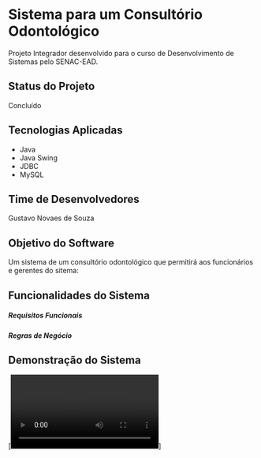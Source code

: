# Sistema para um Consultório Odontológico

Projeto Integrador desenvolvido para o curso de Desenvolvimento de Sistemas pelo SENAC-EAD.

## Status do Projeto
Concluído

## Tecnologias Aplicadas
- Java
- Java Swing
- JDBC
- MySQL

## Time de Desenvolvedores
Gustavo Novaes de Souza

## Objetivo do Software
Um sistema de um consultório odontológico que permitirá aos funcionários e gerentes do sitema:


## Funcionalidades do Sistema

##### Requisitos Funcionais


##### Regras de Negócio


## Demonstração do Sistema
[![Vídeo de demonstração](/etapa5-Projeto-Integrador-UC15/src/videos/video-projeto-java-swing.mp4)]